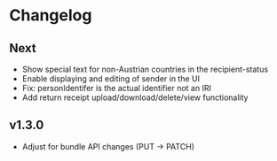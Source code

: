 # Changelog

## Next

* Show special text for non-Austrian countries in the recipient-status
* Enable displaying and editing of sender in the UI
* Fix: personIdentifer is the actual identifier not an IRI
* Add return receipt upload/download/delete/view functionality

## v1.3.0

* Adjust for bundle API changes (PUT -> PATCH)
